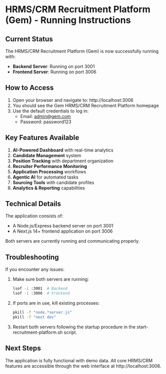 # HRMS/CRM Recruitment Platform (Gem) - Running Instructions

## Current Status

The HRMS/CRM Recruitment Platform (Gem) is now successfully running with:

- **Backend Server**: Running on port 3001
- **Frontend Server**: Running on port 3006

## How to Access

1. Open your browser and navigate to: http://localhost:3006
2. You should see the Gem HRMS/CRM Recruitment Platform homepage
3. Use the default credentials to log in:
   - Email: admin@gem.com
   - Password: password123

## Key Features Available

1. **AI-Powered Dashboard** with real-time analytics
2. **Candidate Management** system
3. **Position Tracking** with department organization
4. **Recruiter Performance Monitoring**
5. **Application Processing** workflows
6. **Agentic AI** for automated tasks
7. **Sourcing Tools** with candidate profiles
8. **Analytics & Reporting** capabilities

## Technical Details

The application consists of:
- A Node.js/Express backend server on port 3001
- A Next.js 14+ frontend application on port 3006

Both servers are currently running and communicating properly.

## Troubleshooting

If you encounter any issues:

1. Make sure both servers are running:
   ```bash
   lsof -i :3001  # Backend
   lsof -i :3006  # Frontend
   ```

2. If ports are in use, kill existing processes:
   ```bash
   pkill -f "node.*server.js"
   pkill -f "next dev"
   ```

3. Restart both servers following the startup procedure in the start-recruitment-platform.sh script.

## Next Steps

The application is fully functional with demo data. All core HRMS/CRM features are accessible through the web interface at http://localhost:3006.